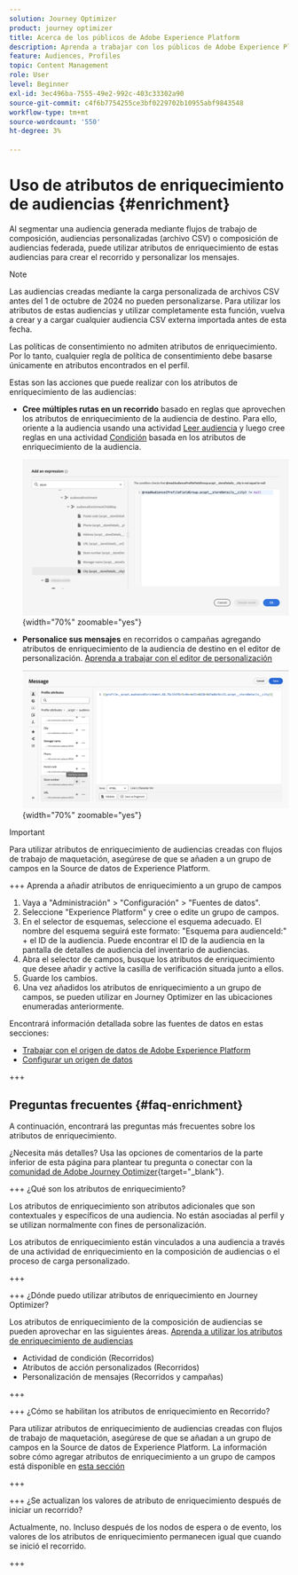```yaml
---
solution: Journey Optimizer
product: journey optimizer
title: Acerca de los públicos de Adobe Experience Platform
description: Aprenda a trabajar con los públicos de Adobe Experience Platform
feature: Audiences, Profiles
topic: Content Management
role: User
level: Beginner
exl-id: 3ec496ba-7555-49e2-992c-403c33302a90
source-git-commit: c4f6b7754255ce3bf0229702b10955abf9843548
workflow-type: tm+mt
source-wordcount: '550'
ht-degree: 3%

---
```


# Uso de atributos de enriquecimiento de audiencias {#enrichment}

Al segmentar una audiencia generada mediante flujos de trabajo de composición, audiencias personalizadas (archivo CSV) o composición de audiencias federada, puede utilizar atributos de enriquecimiento de estas audiencias para crear el recorrido y personalizar los mensajes.

>[!NOTE]
>
>Las audiencias creadas mediante la carga personalizada de archivos CSV antes del 1 de octubre de 2024 no pueden personalizarse. Para utilizar los atributos de estas audiencias y utilizar completamente esta función, vuelva a crear y a cargar cualquier audiencia CSV externa importada antes de esta fecha.
>
>Las políticas de consentimiento no admiten atributos de enriquecimiento. Por lo tanto, cualquier regla de política de consentimiento debe basarse únicamente en atributos encontrados en el perfil.

Estas son las acciones que puede realizar con los atributos de enriquecimiento de las audiencias:

* **Cree múltiples rutas en un recorrido** basado en reglas que aprovechen los atributos de enriquecimiento de la audiencia de destino. Para ello, oriente a la audiencia usando una actividad [Leer audiencia](../building-journeys/read-audience.md) y luego cree reglas en una actividad [Condición](../building-journeys/condition-activity.md) basada en los atributos de enriquecimiento de la audiencia.

  ![](assets/audience-enrichment-attribute-condition.png){width="70%" zoomable="yes"}

* **Personalice sus mensajes** en recorridos o campañas agregando atributos de enriquecimiento de la audiencia de destino en el editor de personalización. [Aprenda a trabajar con el editor de personalización](../personalization/personalization-build-expressions.md)

  ![](assets/audience-enrichment-attribute-perso.png){width="70%" zoomable="yes"}

>[!IMPORTANT]
>
>Para utilizar atributos de enriquecimiento de audiencias creadas con flujos de trabajo de maquetación, asegúrese de que se añaden a un grupo de campos en la Source de datos de Experience Platform.
>
>+++ Aprenda a añadir atributos de enriquecimiento a un grupo de campos
>
>1. Vaya a &quot;Administración&quot; > &quot;Configuración&quot; > &quot;Fuentes de datos&quot;.
>1. Seleccione &quot;Experience Platform&quot; y cree o edite un grupo de campos.
>1. En el selector de esquemas, seleccione el esquema adecuado. El nombre del esquema seguirá este formato: &quot;Esquema para audienceId:&quot; + el ID de la audiencia. Puede encontrar el ID de la audiencia en la pantalla de detalles de audiencia del inventario de audiencias.
>1. Abra el selector de campos, busque los atributos de enriquecimiento que desee añadir y active la casilla de verificación situada junto a ellos.
>1. Guarde los cambios.
>1. Una vez añadidos los atributos de enriquecimiento a un grupo de campos, se pueden utilizar en Journey Optimizer en las ubicaciones enumeradas anteriormente.
>
>Encontrará información detallada sobre las fuentes de datos en estas secciones:
>
>* [Trabajar con el origen de datos de Adobe Experience Platform](../datasource/adobe-experience-platform-data-source.md)
>* [Configurar un origen de datos](../datasource/configure-data-sources.md)
>
>+++


## Preguntas frecuentes {#faq-enrichment}

A continuación, encontrará las preguntas más frecuentes sobre los atributos de enriquecimiento.

¿Necesita más detalles? Usa las opciones de comentarios de la parte inferior de esta página para plantear tu pregunta o conectar con la [comunidad de Adobe Journey Optimizer](https://experienceleaguecommunities.adobe.com/t5/adobe-journey-optimizer/ct-p/journey-optimizer?profile.language=es){target="_blank"}.

+++ ¿Qué son los atributos de enriquecimiento?

Los atributos de enriquecimiento son atributos adicionales que son contextuales y específicos de una audiencia. No están asociadas al perfil y se utilizan normalmente con fines de personalización.

Los atributos de enriquecimiento están vinculados a una audiencia a través de una actividad de enriquecimiento en la composición de audiencias o el proceso de carga personalizado.

+++

+++ ¿Dónde puedo utilizar atributos de enriquecimiento en Journey Optimizer?

Los atributos de enriquecimiento de la composición de audiencias se pueden aprovechar en las siguientes áreas. [Aprenda a utilizar los atributos de enriquecimiento de audiencias](#enrichment)

* Actividad de condición (Recorridos)
* Atributos de acción personalizados (Recorridos)
* Personalización de mensajes (Recorridos y campañas)

+++

+++ ¿Cómo se habilitan los atributos de enriquecimiento en Recorrido?

Para utilizar atributos de enriquecimiento de audiencias creadas con flujos de trabajo de maquetación, asegúrese de que se añadan a un grupo de campos en la Source de datos de Experience Platform. La información sobre cómo agregar atributos de enriquecimiento a un grupo de campos está disponible en [esta sección](#enrichment)

+++

+++ ¿Se actualizan los valores de atributo de enriquecimiento después de iniciar un recorrido?

Actualmente, no. Incluso después de los nodos de espera o de evento, los valores de los atributos de enriquecimiento permanecen igual que cuando se inició el recorrido.

+++
